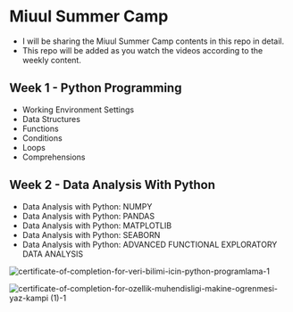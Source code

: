 # Miuul Summer Camp

* I will be sharing the Miuul Summer Camp contents in this repo in detail.
* This repo will be added as you watch the videos according to the weekly content.


## Week 1 - Python Programming

* Working Environment Settings
* Data Structures
* Functions 
* Conditions
* Loops
* Comprehensions


## Week 2 - Data Analysis With Python

* Data Analysis with Python: NUMPY
* Data Analysis with Python: PANDAS
* Data Analysis with Python: MATPLOTLIB
* Data Analysis with Python: SEABORN
* Data Analysis with Python: ADVANCED FUNCTIONAL EXPLORATORY DATA ANALYSIS

![certificate-of-completion-for-veri-bilimi-icin-python-programlama-1](https://user-images.githubusercontent.com/76455945/183254352-a50e54cb-9170-4eff-9ba2-bbc1eafe12f0.png)


![certificate-of-completion-for-ozellik-muhendisligi-makine-ogrenmesi-yaz-kampi (1)-1](https://user-images.githubusercontent.com/76455945/183254752-e5e4335b-f984-43f3-860d-af42030875fd.png)
